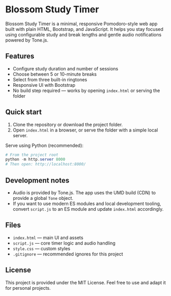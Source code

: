 # Blossom Study Timer

Blossom Study Timer is a minimal, responsive Pomodoro-style web app built with plain HTML, Bootstrap, and JavaScript. It helps you stay focused using configurable study and break lengths and gentle audio notifications powered by Tone.js.

## Features

- Configure study duration and number of sessions
- Choose between 5 or 10-minute breaks
- Select from three built-in ringtones
- Responsive UI with Bootstrap
- No build step required — works by opening `index.html` or serving the folder

## Quick start

1. Clone the repository or download the project folder.
2. Open `index.html` in a browser, or serve the folder with a simple local server.

Serve using Python (recommended):

```powershell
# From the project root
python -m http.server 8000
# Then open: http://localhost:8000/
```

## Development notes

- Audio is provided by Tone.js. The app uses the UMD build (CDN) to provide a global `Tone` object.
- If you want to use modern ES modules and local development tooling, convert `script.js` to an ES module and update `index.html` accordingly.

## Files

- `index.html` — main UI and assets
- `script.js` — core timer logic and audio handling
- `style.css` — custom styles
- `.gitignore` — recommended ignores for this project

## License

This project is provided under the MIT License. Feel free to use and adapt it for personal projects.
